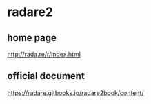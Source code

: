# radare2

## home page

http://rada.re/r/index.html

## official document

https://radare.gitbooks.io/radare2book/content/